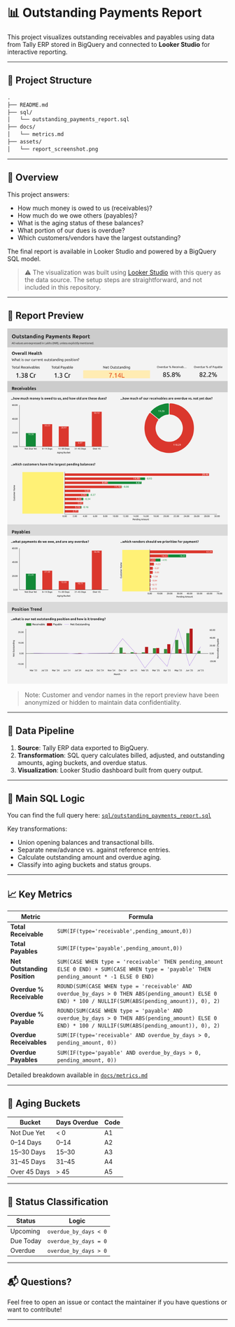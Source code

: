 # 📊 Outstanding Payments Report

This project visualizes outstanding receivables and payables using data from Tally ERP stored in BigQuery and connected to **Looker Studio** for interactive reporting.

---

## 📁 Project Structure

````md
.
├── README.md
├── sql/
│   └── outstanding_payments_report.sql
├── docs/
│   └── metrics.md
├── assets/
│   └── report_screenshot.png
````

---

## 📌 Overview

This project answers:
- How much money is owed to us (receivables)?
- How much do we owe others (payables)?
- What is the aging status of these balances?
- What portion of our dues is overdue?
- Which customers/vendors have the largest outstanding?

The final report is available in Looker Studio and powered by a BigQuery SQL model.

> ⚠️ The visualization was built using [Looker Studio](https://lookerstudio.google.com/) with this query as the data source. The setup steps are straightforward, and not included in this repository.



---

## 🔗 Report Preview

![Outstanding Report Preview](assets/report_screenshot.png)

> Note: Customer and vendor names in the report preview have been anonymized or hidden to maintain data confidentiality.


---

## 🔄 Data Pipeline

1. **Source**: Tally ERP data exported to BigQuery.
2. **Transformation**: SQL query calculates billed, adjusted, and outstanding amounts, aging buckets, and overdue status.
3. **Visualization**: Looker Studio dashboard built from query output.

---

## 📂 Main SQL Logic

You can find the full query here: [`sql/outstanding_payments_report.sql`](sql/outstanding_payments_report.sql)

Key transformations:
- Union opening balances and transactional bills.
- Separate new/advance vs. against reference entries.
- Calculate outstanding amount and overdue aging.
- Classify into aging buckets and status groups.

---

## 📈 Key Metrics

| Metric                        | Formula |
|------------------------------|---------|
| **Total Receivable**         | `SUM(IF(type='receivable',pending_amount,0))` |
| **Total Payables**           | `SUM(IF(type='payable',pending_amount,0))` |
| **Net Outstanding Position** | `SUM(CASE WHEN type = 'receivable' THEN pending_amount ELSE 0 END) + SUM(CASE WHEN type = 'payable' THEN pending_amount * -1 ELSE 0 END)` |
| **Overdue % Receivable**     | `ROUND(SUM(CASE WHEN type = 'receivable' AND overdue_by_days > 0 THEN ABS(pending_amount) ELSE 0 END) * 100 / NULLIF(SUM(ABS(pending_amount)), 0), 2)` |
| **Overdue % Payable**        | `ROUND(SUM(CASE WHEN type = 'payable' AND overdue_by_days > 0 THEN ABS(pending_amount) ELSE 0 END) * 100 / NULLIF(SUM(ABS(pending_amount)), 0), 2)` |
| **Overdue Receivables**      | `SUM(IF(type='receivable' AND overdue_by_days > 0, pending_amount, 0))` |
| **Overdue Payables**         | `SUM(IF(type='payable' AND overdue_by_days > 0, pending_amount, 0))` |

Detailed breakdown available in [`docs/metrics.md`](docs/metrics.md)

---

## 📅 Aging Buckets

| Bucket          | Days Overdue | Code |
|------------------|----------------|------|
| Not Due Yet       | < 0             | A1   |
| 0–14 Days         | 0–14            | A2   |
| 15–30 Days        | 15–30           | A3   |
| 31–45 Days        | 31–45           | A4   |
| Over 45 Days      | > 45            | A5   |

---

## 📌 Status Classification

| Status     | Logic                      |
|------------|----------------------------|
| Upcoming   | `overdue_by_days < 0`      |
| Due Today  | `overdue_by_days = 0`      |
| Overdue    | `overdue_by_days > 0`      |

---

## 📬 Questions?

Feel free to open an issue or contact the maintainer if you have questions or want to contribute!

---
